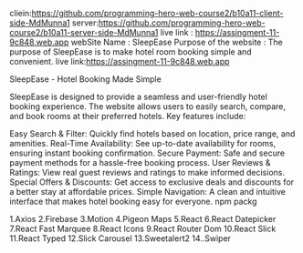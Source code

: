
cliein:https://github.com/programming-hero-web-course2/b10a11-client-side-MdMunna1
server:https://github.com/programming-hero-web-course2/b10a11-server-side-MdMunna1
live link : https://assingment-11-9c848.web.app
webSite Name : SleepEase
Purpose of the website : The purpose of SleepEase is to make hotel room booking simple and convenient.
live link:https://assingment-11-9c848.web.app

SleepEase - Hotel Booking Made Simple

SleepEase is designed to provide a seamless and user-friendly hotel booking experience. The website allows users to easily search, compare, and book rooms at their preferred hotels. Key features include:

Easy Search & Filter: Quickly find hotels based on location, price range, and amenities.
Real-Time Availability: See up-to-date availability for rooms, ensuring instant booking confirmation.
Secure Payment: Safe and secure payment methods for a hassle-free booking process.
User Reviews & Ratings: View real guest reviews and ratings to make informed decisions.
Special Offers & Discounts: Get access to exclusive deals and discounts for a better stay at affordable prices.
Simple Navigation: A clean and intuitive interface that makes hotel booking easy for everyone.
npm packg

1.Axios
2.Firebase
3.Motion
4.Pigeon Maps
5.React
6.React Datepicker
7.React Fast Marquee
8.React Icons
9.React Router Dom
10.React Slick
11.React Typed
12.Slick Carousel
13.Sweetalert2
14..Swiper
